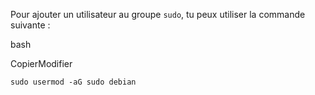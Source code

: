 
Pour ajouter un utilisateur au groupe `sudo`, tu peux utiliser la commande suivante :

bash

CopierModifier

`sudo usermod -aG sudo debian`

